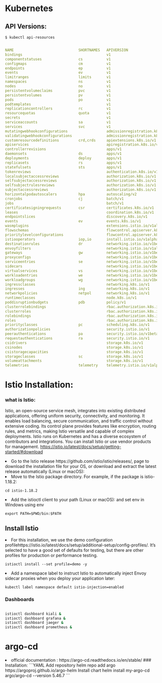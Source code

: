 # Kubernetes
## API Versions:
`$ kubectl api-resources`
```YAML

NAME                              SHORTNAMES   APIVERSION                             NAMESPACED   KIND
bindings                                       v1                                     true         Binding
componentstatuses                 cs           v1                                     false        ComponentStatus
configmaps                        cm           v1                                     true         ConfigMap
endpoints                         ep           v1                                     true         Endpoints
events                            ev           v1                                     true         Event
limitranges                       limits       v1                                     true         LimitRange
namespaces                        ns           v1                                     false        Namespace
nodes                             no           v1                                     false        Node
persistentvolumeclaims            pvc          v1                                     true         PersistentVolumeClaim
persistentvolumes                 pv           v1                                     false        PersistentVolume
pods                              po           v1                                     true         Pod
podtemplates                                   v1                                     true         PodTemplate
replicationcontrollers            rc           v1                                     true         ReplicationController
resourcequotas                    quota        v1                                     true         ResourceQuota
secrets                                        v1                                     true         Secret
serviceaccounts                   sa           v1                                     true         ServiceAccount
services                          svc          v1                                     true         Service
mutatingwebhookconfigurations                  admissionregistration.k8s.io/v1        false        MutatingWebhookConfiguration
validatingwebhookconfigurations                admissionregistration.k8s.io/v1        false        ValidatingWebhookConfiguration
customresourcedefinitions         crd,crds     apiextensions.k8s.io/v1                false        CustomResourceDefinition
apiservices                                    apiregistration.k8s.io/v1              false        APIService
controllerrevisions                            apps/v1                                true         ControllerRevision
daemonsets                        ds           apps/v1                                true         DaemonSet
deployments                       deploy       apps/v1                                true         Deployment
replicasets                       rs           apps/v1                                true         ReplicaSet
statefulsets                      sts          apps/v1                                true         StatefulSet
tokenreviews                                   authentication.k8s.io/v1               false        TokenReview
localsubjectaccessreviews                      authorization.k8s.io/v1                true         LocalSubjectAccessReview
selfsubjectaccessreviews                       authorization.k8s.io/v1                false        SelfSubjectAccessReview
selfsubjectrulesreviews                        authorization.k8s.io/v1                false        SelfSubjectRulesReview
subjectaccessreviews                           authorization.k8s.io/v1                false        SubjectAccessReview
horizontalpodautoscalers          hpa          autoscaling/v2                         true         HorizontalPodAutoscaler
cronjobs                          cj           batch/v1                               true         CronJob
jobs                                           batch/v1                               true         Job
certificatesigningrequests        csr          certificates.k8s.io/v1                 false        CertificateSigningRequest
leases                                         coordination.k8s.io/v1                 true         Lease
endpointslices                                 discovery.k8s.io/v1                    true         EndpointSlice
events                            ev           events.k8s.io/v1                       true         Event
wasmplugins                                    extensions.istio.io/v1alpha1           true         WasmPlugin
flowschemas                                    flowcontrol.apiserver.k8s.io/v1beta3   false        FlowSchema
prioritylevelconfigurations                    flowcontrol.apiserver.k8s.io/v1beta3   false        PriorityLevelConfiguration
istiooperators                    iop,io       install.istio.io/v1alpha1              true         IstioOperator
destinationrules                  dr           networking.istio.io/v1beta1            true         DestinationRule
envoyfilters                                   networking.istio.io/v1alpha3           true         EnvoyFilter
gateways                          gw           networking.istio.io/v1beta1            true         Gateway
proxyconfigs                                   networking.istio.io/v1beta1            true         ProxyConfig
serviceentries                    se           networking.istio.io/v1beta1            true         ServiceEntry
sidecars                                       networking.istio.io/v1beta1            true         Sidecar
virtualservices                   vs           networking.istio.io/v1beta1            true         VirtualService
workloadentries                   we           networking.istio.io/v1beta1            true         WorkloadEntry
workloadgroups                    wg           networking.istio.io/v1beta1            true         WorkloadGroup
ingressclasses                                 networking.k8s.io/v1                   false        IngressClass
ingresses                         ing          networking.k8s.io/v1                   true         Ingress
networkpolicies                   netpol       networking.k8s.io/v1                   true         NetworkPolicy
runtimeclasses                                 node.k8s.io/v1                         false        RuntimeClass
poddisruptionbudgets              pdb          policy/v1                              true         PodDisruptionBudget
clusterrolebindings                            rbac.authorization.k8s.io/v1           false        ClusterRoleBinding
clusterroles                                   rbac.authorization.k8s.io/v1           false        ClusterRole
rolebindings                                   rbac.authorization.k8s.io/v1           true         RoleBinding
roles                                          rbac.authorization.k8s.io/v1           true         Role
priorityclasses                   pc           scheduling.k8s.io/v1                   false        PriorityClass
authorizationpolicies                          security.istio.io/v1                   true         AuthorizationPolicy
peerauthentications               pa           security.istio.io/v1beta1              true         PeerAuthentication
requestauthentications            ra           security.istio.io/v1                   true         RequestAuthentication
csidrivers                                     storage.k8s.io/v1                      false        CSIDriver
csinodes                                       storage.k8s.io/v1                      false        CSINode
csistoragecapacities                           storage.k8s.io/v1                      true         CSIStorageCapacity
storageclasses                    sc           storage.k8s.io/v1                      false        StorageClass
volumeattachments                              storage.k8s.io/v1                      false        VolumeAttachment
telemetries                       telemetry    telemetry.istio.io/v1alpha1            true         Telemetry


```


# Istio Installation: 

### what is Istio:
Istio, an open-source service mesh, integrates into existing distributed applications, offering uniform security, connectivity, and monitoring. It enables load balancing, secure communication, and traffic control without extensive coding. Its control plane provides features like encryption, routing rules, and metrics, making Istio versatile and capable of complex deployments. Istio runs on Kubernetes and has a diverse ecosystem of contributors and integrations. You can install Istio or use vendor products for management. 
https://istio.io/latest/docs/setup/getting-started/#download

<li> Go to the Istio release https://github.com/istio/istio/releases/, page to download the installation file for your OS, or download and extract the latest release automatically (Linux or macOS):
<li> Move to the Istio package directory. For example, if the package is istio-1.18.2:<br>

`cd istio-1.18.2 `
<li> Add the istioctl client to your path (Linux or macOS): and set env in Windows using env <br>

`export PATH=$PWD/bin:$PATH`
## Install Istio
<li> For this installation, we use the demo configuration profilehttps://istio.io/latest/docs/setup/additional-setup/config-profiles/. It’s selected to have a good set of defaults for testing, but there are other profiles for production or performance testing.<br>

`istioctl install --set profile=demo -y`
<li> Add a namespace label to instruct Istio to automatically inject Envoy sidecar proxies when you deploy your application later:<br>

`kubectl label namespace default istio-injection=enabled`
### Dashboards
```Bash

istioctl dashboard kiali &
istioctl dashboard grafana &
istioctl dashboard jaeger &
istioctl dashboard prometheus &

```

# argo-cd
<li> official documentation : https://argo-cd.readthedocs.io/en/stable/
### Installation:
```YAML
Add repository
helm repo add argo https://argoproj.github.io/argo-helm
Install chart
helm install my-argo-cd argo/argo-cd --version 5.46.7
```
